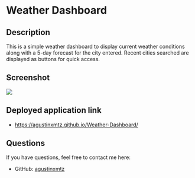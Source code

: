 # Weather Dashboard
  ## Description
  This is a simple weather dashboard to display current weather conditions along with a 5-day forecast for the city entered. Recent cities searched are displayed as buttons for quick access.
  ## Screenshot
  <img src="./assets/Images/Weather"/>

  ## Deployed application link
  * https://agustinxmtz.github.io/Weather-Dashboard/
  
  
  ## Questions
  If you have questions, feel free to contact me here:
  * GitHub: [agustinxmtz](https://github.com/agustinxmtz)
